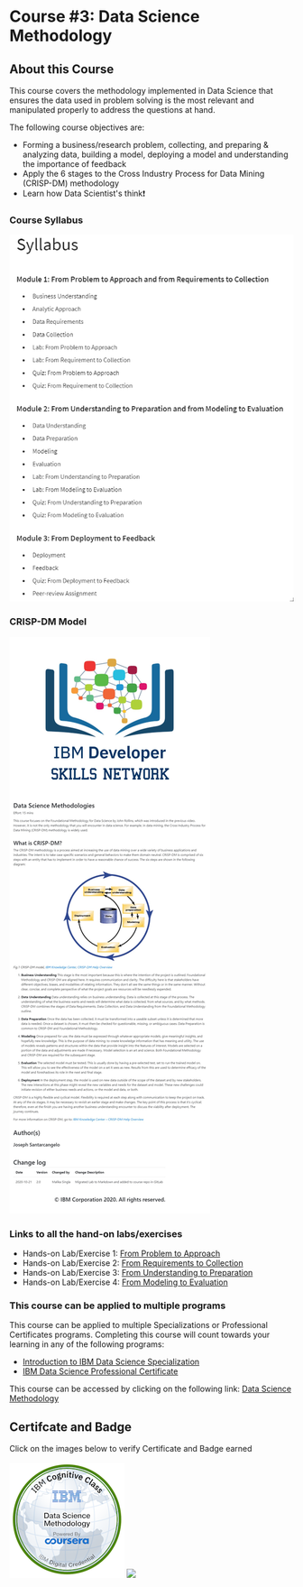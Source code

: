 # Course #3: Data Science Methodology

## About this Course
This course covers the methodology implemented in Data Science that ensures
the data used in problem solving is the most relevant and manipulated properly to address the questions at hand.

The following course objectives are:
- Forming a business/research problem, collecting, and preparing & analyzing data, building a model, deploying a model and understanding the importance
of feedback
- Apply the 6 stages to the Cross Industry Process for Data Mining (CRISP-DM) methodology
- Learn how Data Scientist's think&#10071;

### Course Syllabus

![Course Syllabus](https://github.com/collinbashore/IBM-Data-Science-Professional-Certificate/blob/main/03%20-%20Data%20Science%20Methodology/Syllabus.png)

### CRISP-DM Model

![CRISP-DM Model](https://github.com/collinbashore/IBM-Data-Science-Professional-Certificate/blob/main/03%20-%20Data%20Science%20Methodology/Data%20Science%20Methodologies%20CRISP-DM%20Model.jpg)

### Links to all the hand-on labs/exercises
- Hands-on Lab/Exercise 1: [From Problem to Approach](https://github.com/collinbashore/IBM-Data-Science-Professional-Certificate/blob/main/03%20-%20Data%20Science%20Methodology/DS0103EN-Exercise-From-Problem-to-Approach.ipynb)
- Hands-on Lab/Exercise 2: [From Requirements to Collection](https://github.com/collinbashore/IBM-Data-Science-Professional-Certificate/blob/main/03%20-%20Data%20Science%20Methodology/DS0103EN-Review-From-Requirements-to-Collection.ipynb)
- Hands-on Lab/Exercise 3: [From Understanding to Preparation](https://github.com/collinbashore/IBM-Data-Science-Professional-Certificate/blob/main/03%20-%20Data%20Science%20Methodology/DS0103EN-Exercise-From-Understanding-to-Preparation.ipynb)
- Hands-on Lab/Exercise 4: [From Modeling to Evaluation](https://github.com/collinbashore/IBM-Data-Science-Professional-Certificate/blob/main/03%20-%20Data%20Science%20Methodology/DS0103EN-Exercise-From-Modeling-to-Evaluation.ipynb)

### This course can be applied to multiple programs
This course can be applied to multiple Specializations or Professional Certificates programs. Completing this course will count towards your learning in any of the following programs:
- [Introduction to IBM Data Science Specialization](https://www.coursera.org/specializations/introduction-data-science)
- [IBM Data Science Professional Certificate](https://www.coursera.org/specializations/ibm-data-science)

This course can be accessed by clicking on the following link: [Data Science Methodology](https://www.coursera.org/learn/data-science-methodology?specialization=ibm-data-science)
## Certifcate and Badge
Click on the images below to verify Certificate and Badge earned<br><br>
[![](https://github.com/collinbashore/IBM-Data-Science-Professional-Certificate/blob/main/03%20-%20Data%20Science%20Methodology/data-science-methodology.png)](https://www.credly.com/badges/bb5ed2d5-da26-4bd1-a9ff-f3c8a537f60b/public_url)
[![](https://github.com/collinbashore/IBM-Data-Science-Professional-Certification/blob/main/03%20-%20Data%20Science%20Methodology/IBM%20Data%20Science%20Methodology%20Coursera%20Certificate.jpg)](https://coursera.org/verify/PMVJ4M4N6L3N)